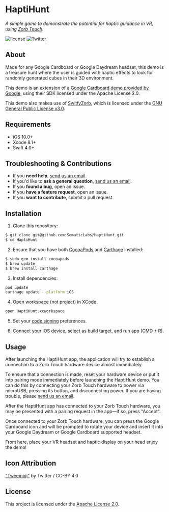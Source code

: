 # HaptiHunt

*A simple game to demonstrate the potential for haptic guidance in VR, using [Zorb Touch](https://zorbtouch.com).*

[![license](https://img.shields.io/badge/license-Apache%202.0-green.svg)](https://github.com/SomaticLabs/HaptiHunt/blob/master/LICENSE)
[![Twitter](https://img.shields.io/badge/twitter-@SomaticLabs-orange.svg?style=flat)](http://twitter.com/SomaticLabs)

## About

Made for any Google Cardboard or Google Daydream headset, this demo is a treasure hunt where the user is guided with haptic effects to look for randomly generated cubes in their 3D environment.

This demo is an extension of a [Google Cardboard demo provided by Google](https://github.com/googlevr/gvr-ios-sdk/tree/master/Samples/TreasureHunt
), using their SDK licensed under the Apache License 2.0.

This demo also makes use of [SwitfyZorb](https://github.com/SomaticLabs/SwiftyZorb), which is licensed under the [GNU General Public License v3.0](https://github.com/SomaticLabs/SwiftyZorb/blob/master/LICENSE).

## Requirements

- iOS 10.0+
- Xcode 8.1+
- Swift 4.0+

## Troubleshooting & Contributions

- If you **need help**, [send us an email](mailto:developers@somaticlabs.io).
- If you'd like to **ask a general question**, [send us an email](mailto:developers@somaticlabs.io).
- If you **found a bug**, open an issue.
- If you **have a feature request**, open an issue.
- If you **want to contribute**, submit a pull request.

## Installation

1. Clone this repository:

```sh
$ git clone git@github.com:SomaticLabs/HaptiHunt.git
$ cd HaptiHunt
```

2. Ensure that you have both [CocoaPods](https://guides.cocoapods.org/using/getting-started.html) and [Carthage](https://github.com/Carthage/Carthage) installed:

```sh
$ sudo gem install cocoapods
$ brew update
$ brew install carthage
```

3. Install dependencies:

```sh
pod update
carthage update --platform iOS
```

4. Open workspace (not project) in XCode:

```sh
open HaptiHunt.xcworkspace
```

5. Set your [code signing](https://developer.apple.com/support/code-signing/) preferences.

6. Connect your iOS device, select as build target, and run app (CMD + R).

## Usage

After launching the HaptiHunt app, the application will try to establish a connection to a Zorb Touch hardware device almost immediately.

To ensure that a connection is made, reset your hardware device or put it into pairing mode immediately before launching the HaptiHunt demo. You can do this by connecting your Zorb Touch hardware to power via microUSB, pressing its button, and disconnecting power. If you are having trouble, please [send us an email](mailto:developers@somaticlabs.io).

After the HaptiHunt app has connected to your Zorb Touch hardware, you may be presented with a pairing request in the app—if so, press "Accept".

Once connected to your Zorb Touch hardware, you can press the Google Cardboard icon and will be prompted to rotate your device and insert it into your Google Daydream or Google Cardboard supported headset.

From here, place your VR headset and haptic display on your head enjoy the demo!

## Icon Attribution

["Tweemoji"](https://github.com/twitter/twemoji) by Twitter / CC-BY 4.0

## License

This project is licensed under the [Apache License 2.0](https://github.com/SomaticLabs/HaptiHunt/blob/master/LICENSE).

